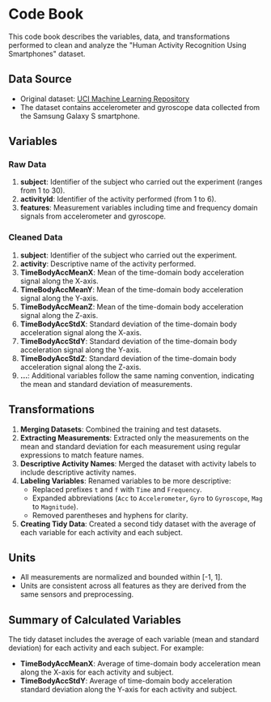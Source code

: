 # Code Book

This code book describes the variables, data, and transformations performed to clean and analyze the "Human Activity Recognition Using Smartphones" dataset.

## Data Source

- Original dataset: [UCI Machine Learning Repository](http://archive.ics.uci.edu/ml/datasets/Human+Activity+Recognition+Using+Smartphones)
- The dataset contains accelerometer and gyroscope data collected from the Samsung Galaxy S smartphone.

## Variables

### Raw Data

1. **subject**: Identifier of the subject who carried out the experiment (ranges from 1 to 30).
2. **activityId**: Identifier of the activity performed (from 1 to 6).
3. **features**: Measurement variables including time and frequency domain signals from accelerometer and gyroscope.

### Cleaned Data

1. **subject**: Identifier of the subject who carried out the experiment.
2. **activity**: Descriptive name of the activity performed.
3. **TimeBodyAccMeanX**: Mean of the time-domain body acceleration signal along the X-axis.
4. **TimeBodyAccMeanY**: Mean of the time-domain body acceleration signal along the Y-axis.
5. **TimeBodyAccMeanZ**: Mean of the time-domain body acceleration signal along the Z-axis.
6. **TimeBodyAccStdX**: Standard deviation of the time-domain body acceleration signal along the X-axis.
7. **TimeBodyAccStdY**: Standard deviation of the time-domain body acceleration signal along the Y-axis.
8. **TimeBodyAccStdZ**: Standard deviation of the time-domain body acceleration signal along the Z-axis.
9. **...**: Additional variables follow the same naming convention, indicating the mean and standard deviation of measurements.

## Transformations

1. **Merging Datasets**: Combined the training and test datasets.
2. **Extracting Measurements**: Extracted only the measurements on the mean and standard deviation for each measurement using regular expressions to match feature names.
3. **Descriptive Activity Names**: Merged the dataset with activity labels to include descriptive activity names.
4. **Labeling Variables**: Renamed variables to be more descriptive:
   - Replaced prefixes `t` and `f` with `Time` and `Frequency`.
   - Expanded abbreviations (`Acc` to `Accelerometer`, `Gyro` to `Gyroscope`, `Mag` to `Magnitude`).
   - Removed parentheses and hyphens for clarity.
5. **Creating Tidy Data**: Created a second tidy dataset with the average of each variable for each activity and each subject.

## Units

- All measurements are normalized and bounded within [-1, 1].
- Units are consistent across all features as they are derived from the same sensors and preprocessing.

## Summary of Calculated Variables

The tidy dataset includes the average of each variable (mean and standard deviation) for each activity and each subject. For example:
- **TimeBodyAccMeanX**: Average of time-domain body acceleration mean along the X-axis for each activity and subject.
- **TimeBodyAccStdY**: Average of time-domain body acceleration standard deviation along the Y-axis for each activity and subject.